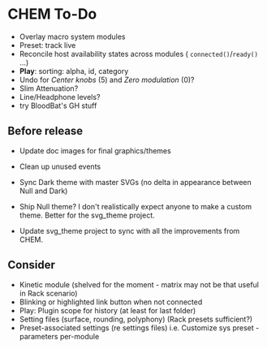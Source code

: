 # CHEM To-Do

- Overlay macro system modules
- Preset: track live
- Reconcile host availability states across modules ( `connected()`/`ready()` ...)
- **Play**: sorting: alpha, id, category
- Undo for _Center knobs_ (5) and _Zero modulation_ (0)?
- Slim Attenuation?
- Line/Headphone levels?
- try BloodBat's GH stuff

## Before release

- Update doc images for final graphics/themes

- Clean up unused events

- Sync Dark theme with master SVGs (no delta in appearance between Null and Dark)

- Ship Null theme? I don't realistically expect anyone to make a custom theme.
  Better for the svg_theme project.

- Update svg_theme project to sync with all the improvements from CHEM.

## Consider

- Kinetic module (shelved for the moment - matrix may not be that useful in Rack scenario)
- Blinking or highlighted link button when not connected
- Play: Plugin scope for history (at least for last folder)
- Setting files (surface, rounding, polyphony) (Rack presets sufficient?)
- Preset-associated settings (re settings files) i.e. Customize sys preset - parameters per-module
